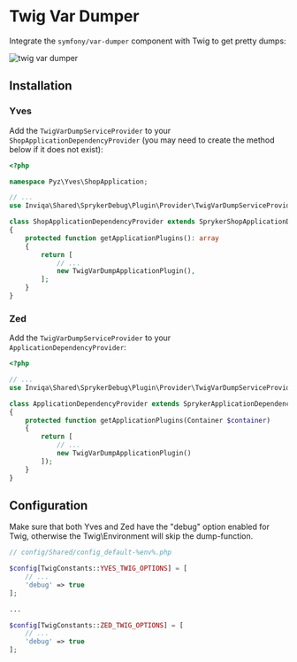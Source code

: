 Twig Var Dumper
===============

Integrate the `symfony/var-dumper` component with Twig to get pretty dumps:

![twig var dumper](https://symfony.com/doc/current/_images/01-simple.png)

Installation
------------

### Yves

Add the `TwigVarDumpServiceProvider` to your `ShopApplicationDependencyProvider` (you may need to create the method below if it does not exist):

```php
<?php

namespace Pyz\Yves\ShopApplication;

// ...
use Inviqa\Shared\SprykerDebug\Plugin\Provider\TwigVarDumpServiceProvider;

class ShopApplicationDependencyProvider extends SprykerShopApplicationDependencyProvider
{
    protected function getApplicationPlugins(): array
    {
        return [
            // ...
            new TwigVarDumpApplicationPlugin(),
        ];
    }
}
```

### Zed

Add the `TwigVarDumpServiceProvider` to your `ApplicationDependencyProvider`:

```php
<?php

// ...
use Inviqa\Shared\SprykerDebug\Plugin\Provider\TwigVarDumpServiceProvider;

class ApplicationDependencyProvider extends SprykerApplicationDependencyProvider
{
    protected function getApplicationPlugins(Container $container)
    {
        return [
            // ...
            new TwigVarDumpApplicationPlugin()
        ]);
    }
}
```

Configuration
------------

Make sure that both Yves and Zed have the "debug" option enabled for Twig, otherwise the Twig\Environment will skip the dump-function.

```php
// config/Shared/config_default-%env%.php

$config[TwigConstants::YVES_TWIG_OPTIONS] = [
    // ...
    'debug' => true
];

...

$config[TwigConstants::ZED_TWIG_OPTIONS] = [
    // ...
    'debug' => true
];
```

